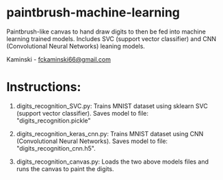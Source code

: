 # paintbrush-machine-learning
Paintbrush-like canvas to hand draw digits to then be fed into machine learning trained models. Includes SVC (support vector classifier) and CNN (Convolutional Neural Networks) leaning models.

Kaminski - fckaminski66@gmail.com

# Instructions:
1) digits_recognition_SVC.py: Trains MNIST dataset using sklearn SVC (support vector classifier). 
                              Saves model to file: "digits_recognition.pickle"


2) digits_recognition_keras_cnn.py: Trains MNIST dataset using CNN (Convolutional Neural Networks).
                                    Saves model to file: "digits_recognition_cnn.h5".

3) digits_recognition_canvas.py: Loads the two above models files and runs the canvas to paint the digits.
